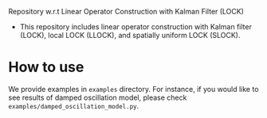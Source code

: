 Repository w.r.t Linear Operator Construction with Kalman Filter (LOCK)

- This repository includes linear operator construction with Kalman filter (LOCK), local LOCK (LLOCK), and spatially uniform LOCK (SLOCK).

# How to use
We provide examples in `examples` directory. For instance, if you would like to see results of damped oscillation model, please check `examples/damped_oscillation_model.py`.
